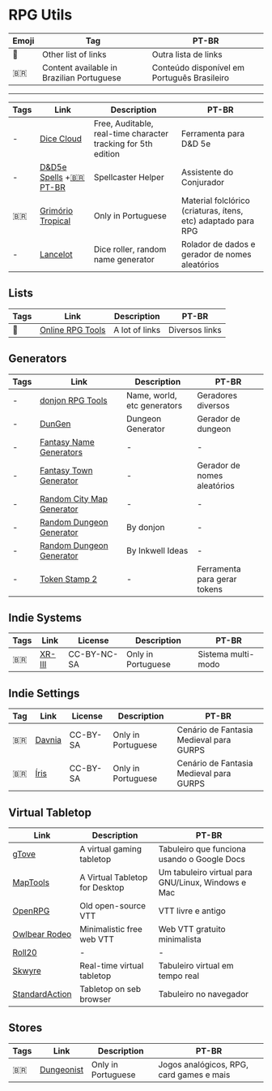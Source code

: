 # RPG Utils

| Emoji | Tag                                       | PT-BR                                       |
| ----- | ----------------------------------------- | ------------------------------------------- |
| 📑    | Other list of links                       | Outra lista de links                        |
| 🇧🇷  | Content available in Brazilian Portuguese | Conteúdo disponível em Português Brasileiro |

---

| Tags | Link                                                                                                              | Description                                                   | PT-BR                                                         |
| ---- | ----------------------------------------------------------------------------------------------------------------- | ------------------------------------------------------------- | ------------------------------------------------------------- |
| -    | [Dice Cloud](https://dicecloud.com)                                                                               | Free, Auditable, real-time character tracking for 5th edition | Ferramenta para D&D 5e                                        |
| -    | [D&D5e Spells](https://dnd5spells.rpgist.net/en/spells) +[🇧🇷 PT-BR](https://dnd5spells.rpgist.net/pt-BR/spells) | Spellcaster Helper                                            | Assistente do Conjurador                                      |
| 🇧🇷 | [Grimório Tropical](https://www.grimoriotropical.com.br)                                                          | Only in Portuguese                                            | Material folclórico (criaturas, ítens, etc) adaptado para RPG |
| -    | [Lancelot](http://apps.cordeis.com/lancelot/index.html)                                                           | Dice roller, random name generator                            | Rolador de dados e gerador de nomes aleatórios                |

## Lists

| Tags | Link                                                                     | Description    | PT-BR          |
| ---- | ------------------------------------------------------------------------ | -------------- | -------------- |
| 📑   | [Online RPG Tools](https://rpgmusings.com/online-rpg-tools-master-list/) | A lot of links | Diversos links |

## Generators

| Tags | Link                                                                                        | Description                 | PT-BR                        |
| ---- | ------------------------------------------------------------------------------------------- | --------------------------- | ---------------------------- |
| -    | [donjon RPG Tools](https://donjon.bin.sh)                                                   | Name, world, etc generators | Geradores diversos           |
| -    | [DunGen](https://dungen.app/dungen/)                                                        | Dungeon Generator           | Gerador de dungeon           |
| -    | [Fantasy Name Generators](https://www.fantasynamegenerators.com/)                           | -                           | -                            |
| -    | [Fantasy Town Generator](https://donjon.bin.sh/fantasy/town/)                               | -                           | Gerador de nomes aleatórios  |
| -    | [Random City Map Generator](https://inkwellideas.com/free-tools/random-city-map-generator/) | -                           | -                            |
| -    | [Random Dungeon Generator](https://donjon.bin.sh/fantasy/dungeon/)                          | By donjon                   | -                            |
| -    | [Random Dungeon Generator](https://www.inkwellideas.com/roleplaying_tools/random_dungeon/)  | By Inkwell Ideas            | -                            |
| -    | [Token Stamp 2](https://rolladvantage.com/tokenstamp/)                                      | -                           | Ferramenta para gerar tokens |

## Indie Systems

| Tags | Link                                        | License     | Description        | PT-BR              |
| ---- | ------------------------------------------- | ----------- | ------------------ | ------------------ |
| 🇧🇷 | [XR-III](http://wiki.cordeis.com/xr3/start) | CC-BY-NC-SA | Only in Portuguese | Sistema multi-modo |

## Indie Settings

| Tag  | Link                                          | License  | Description        | PT-BR                                   |
| ---- | --------------------------------------------- | -------- | ------------------ | --------------------------------------- |
| 🇧🇷 | [Davnia](https://rpg.fandom.com/wiki/Davnia)  | CC-BY-SA | Only in Portuguese | Cenário de Fantasia Medieval para GURPS |
| 🇧🇷 | [Íris](https://rpg.fandom.com/wiki/%C3%8Dris) | CC-BY-SA | Only in Portuguese | Cenário de Fantasia Medieval para GURPS |

## Virtual Tabletop

| Link                                                  | Description                    | PT-BR                                              |
| ----------------------------------------------------- | ------------------------------ | -------------------------------------------------- |
| [gTove](https://github.com/RobRendell/gTove)          | A virtual gaming tabletop      | Tabuleiro que funciona usando o Google Docs        |
| [MapTools](https://www.rptools.net/toolbox/maptool/)  | A Virtual Tabletop for Desktop | Um tabuleiro virtual para GNU/Linux, Windows e Mac |
| [OpenRPG](http://www.rpgobjects.com/index.php?c=orpg) | Old open-source VTT            | VTT livre e antigo                                 |
| [Owlbear Rodeo](https://www.owlbear.rodeo)            | Minimalistic free web VTT      | Web VTT gratuito minimalista                       |
| [Roll20](https://roll20.net)                          | -                              | -                                                  |
| [Skwyre](https://www.nbos.com/products/skwyre)        | Real-time virtual tabletop     | Tabuleiro virtual em tempo real                    |
| [StandardAction](https://standardaction.net)          | Tabletop on seb browser        | Tabuleiro no navegador                             |

## Stores

| Tags | Link                                 | Description        | PT-BR                                    |
| ---- | ------------------------------------ | ------------------ | ---------------------------------------- |
| 🇧🇷 | [Dungeonist](https://dungeonist.com) | Only in Portuguese | Jogos analógicos, RPG, card games e mais |